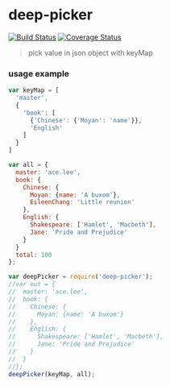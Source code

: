 # deep-picker
[![Build Status](https://travis-ci.org/AceLeeWinnie/deep-picker.svg?branch=master)](https://travis-ci.org/AceLeeWinnie/deep-picker)
[![Coverage Status](https://coveralls.io/repos/github/AceLeeWinnie/deep-picker/badge.svg?branch=master)](https://coveralls.io/github/AceLeeWinnie/deep-picker?branch=master)

> pick value in json object with keyMap

### usage example
```javascript
var keyMap = [
  'master',
  {
    'book': [
      {'Chinese': {'Moyan': 'name'}},
      'English'
    ]
  }
]

var all = {
  master: 'ace.lee',
  book: {
    Chinese: {
      Moyan: {name: 'A buxom'},
      EileenChang: 'Little reunion'
    },
    English: {
      Shakespeare: ['Hamlet', 'Macbeth'],
      Jane: 'Pride and Prejudice'
    }
  }
  total: 100
};

var deepPicker = require('deep-picker');
//var out = {
//  master: 'ace.lee',
//  book: {
//    Chinese: {
//      Moyan: {name: 'A buxom'}
//    },
//    English: {
//      Shakespeare: ['Hamlet', 'Macbeth'],
//      Jane: 'Pride and Prejudice'
//    }
//  }
//};
deepPicker(keyMap, all);
```
